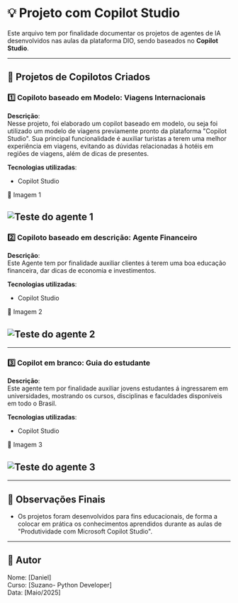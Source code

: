 # 💡 Projeto com Copilot Studio

Este arquivo tem por finalidade documentar os projetos de agentes de IA desenvolvidos nas aulas da plataforma DIO, sendo baseados no **Copilot Studio**.

---

## 🤖 Projetos de Copilotos Criados

### 1️⃣ Copiloto baseado em Modelo: Viagens Internacionais

**Descrição**:  
Nesse projeto, foi elaborado um copilot baseado em modelo, ou seja foi utilizado um modelo de viagens previamente pronto da plataforma "Copilot Studio".
Sua principal funcionalidade é auxiliar turistas a terem uma melhor experiência em viagens, evitando as dúvidas relacionadas á hotéis em regiões de viagens, além de dicas de presentes.

**Tecnologias utilizadas**:

- Copilot Studio

📸 Imagem 1

## ![Teste do agente 1](Imagens\Agente1.png)

### 2️⃣ Copiloto baseado em descrição: Agente Financeiro

**Descrição**:  
Este Agente tem por finalidade auxiliar clientes á terem uma boa educação financeira, dar dicas de economia e investimentos.

**Tecnologias utilizadas**:

- Copilot Studio

📸 Imagem 2

## ![Teste do agente 2](Imagens\Agente2.png)

---

### 3️⃣ Copilot em branco: Guia do estudante

**Descrição**:  
Este agente tem por finalidade auxiliar jovens estudantes á ingressarem em universidades, mostrando os cursos, disciplinas e faculdades disponíveis em todo o Brasil.

**Tecnologias utilizadas**:

- Copilot Studio

📸 Imagem 3

## ![Teste do agente 3](Imagens\Agente3.png)

---

## 📌 Observações Finais

- Os projetos foram desenvolvidos para fins educacionais, de forma a colocar em prática os conhecimentos aprendidos durante as aulas de "Produtividade com Microsoft Copilot Studio".

---

## 📝 Autor

Nome: [Daniel]  
Curso: [Suzano- Python Developer]  
Data: [Maio/2025]
